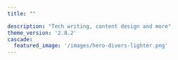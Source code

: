 ```yaml
---
title: ""

description: "Tech writing, content design and more"
theme_version: '2.8.2'
cascade:
  featured_image: '/images/hero-divers-lighter.png'
---
```



